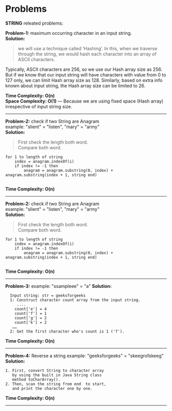 # Problems
**STRING** releated problems: 

**Problem-1:** maximum occurring character in an input string.    
**Solution:**   

> we will use a technique called ‘Hashing’. 
In this, when we traverse through the string, 
we would hash each character into an array of ASCII characters.   

Typically, ASCII characters are 256, so we use our Hash array size as 256. But if we know that our input string will have characters with value from 0 to 127 only, we can limit Hash array size as 128. Similarly, based on extra info known about input string, the Hash array size can be limited to 26.

**Time Complexity: O(n)**   
**Space Complexity: O(1)** — Because we are using fixed space (Hash array) irrespective of input string size.


---


**Problem-2:** check if two String are Anagram   
example: "slient" = "listen", "mary" = "army"   
**Solution:**  

> First check the length both word.   
> Compare both word.     

```pesudo
for 1 to length of string
    index = anagram.indexOf(i)
    if index != -1 then
        anagram = anagram.substring(0, index) + anagram.substring(index + 1, string end)
    
```

**Time Complexity: O(n)** 


---


**Problem-2:** check if two String are Anagram   
example: "slient" = "listen", "mary" = "army"   
**Solution:**  

> First check the length both word.   
> Compare both word.     

```pesudo
for 1 to length of string
    index = anagram.indexOf(i)
    if index != -1 then
        anagram = anagram.substring(0, index) + anagram.substring(index + 1, string end)
    
```

**Time Complexity: O(n)** 


---



**Problem-3:** 
example: "ssampleee" = "a"
**Solution:**    


```pesudo
  Input string: str = geeksforgeeks
  1: Construct character count array from the input string.
     ....
    count['e'] = 4
    count['f'] = 1
    count['g'] = 2
    count['k'] = 2
   ……
  2: Get the first character who's count is 1 ('f').     
```

**Time Complexity: O(n)** 

---

**Problem-4:** Reverse a string 
example: "geeksforgeeks" = "skeegrofskeeg"
**Solution:**    

> 

```pesudo
1. First, convert String to character array
   by using the built in Java String class 
   method toCharArray().
2. Then, scan the string from end  to start, 
   and print the character one by one.
```

**Time Complexity: O(n)** 

---